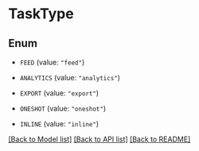 # TaskType

## Enum


* `FEED` (value: `"feed"`)

* `ANALYTICS` (value: `"analytics"`)

* `EXPORT` (value: `"export"`)

* `ONESHOT` (value: `"oneshot"`)

* `INLINE` (value: `"inline"`)


[[Back to Model list]](../README.md#documentation-for-models) [[Back to API list]](../README.md#documentation-for-api-endpoints) [[Back to README]](../README.md)


